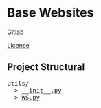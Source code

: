 # Base Websites

[Gitlab](https://gitlab.jmj30yt.xyz/jmj30/Base_Website)

[License](./LICENSE)

## Project Structural

<pre>Utils/<br>  > <a href="https://gitlab.jmj30yt.xyz/jmj30/jmj30s-utils/-/blob/main/Utils/__init__.py?ref_type=heads">__init__.py</a><br>  > <a href="https://gitlab.jmj30yt.xyz/jmj30/jmj30s-utils/-/blob/main/Utils/WS.py?ref_type=heads">WS.py</a><br></pre>